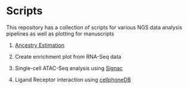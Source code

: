 # Scripts

This repository has a collection of scripts for various NGS data analysis pipelines as well as plotting for manuscripts

1. [Ancestry Estimation](https://cran.r-project.org/web/packages/plinkQC/vignettes/AncestryCheck.pdf)

2. Create enrichment plot from RNA-Seq data

3. Single-cell ATAC-Seq analysis using [Signac](https://satijalab.org/signac/)

4. Ligand Receptor interaction using [cellphoneDB](https://github.com/Teichlab/cellphonedb)

